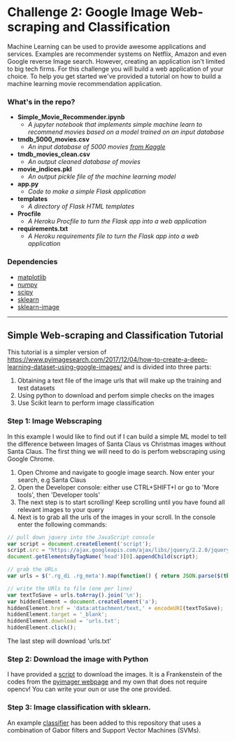 # Challenge 2: Google Image Web-scraping and Classification

Machine Learning can be used to provide awesome applications and services. Examples are recommender systems on Netflix, Amazon and even Google reverse Image search. However, creating an application isn't limited to big tech firms. For this challenge you will build a web application of your choice. To help you get started we've provided a tutorial on how to build a machine learning movie recommendation application.

### What's in the repo?

* **Simple_Movie_Recommender.ipynb**
    * *A jupyter notebook that implements simple machine learn to recommend movies based on a model trained on an input database*
* **tmdb_5000_movies.csv**
    * *An input database of 5000 movies [from Kaggle](https://www.kaggle.com/tmdb/tmdb-movie-metadata)*
* **tmdb_movies_clean.csv**
    * *An output cleaned database of movies*
* **movie_indices.pkl**
    * *An output pickle file of the machine learning model*
* **app.py**
    * *Code to make a simple Flask application*
* **templates**
    * *A directory of Flask HTML templates*
* **Procfile**
    * *A Heroku Procfile to turn the Flask app into a web application*
* **requirements.txt**
    * *A Heroku requirements file to turn the Flask app into a web application*

### Dependencies

* [matplotlib](https://matplotlib.org/)
* [numpy](www.numpy.org/)
* [scipy](https://www.scipy.org/)
* [sklearn](scikit-learn.org/)
* [sklearn-image](https://scikit-image.org/)

------

## Simple Web-scraping and Classification Tutorial

This tutorial is a simpler version of https://www.pyimagesearch.com/2017/12/04/how-to-create-a-deep-learning-dataset-using-google-images/ and is divided into three parts:

1. Obtaining a text file of the image urls that will make up the training and test datasets
2. Using python to download and perfom simple checks on the images
3. Use Scikit learn to perform image classification

### Step 1: Image Webscraping
In this example I would like to find out if I can build a simple ML model to tell the difference between Images of Santa Claus vs Christmas images without Santa Claus. The first thing we will need to do is perfom webscraping using Google Chrome. 

1. Open Chrome and navigate to google image search. Now enter your search, e.g Santa Claus
2. Open the Developer console: either use CTRL+SHIFT+I or go to 'More tools', then 'Developer tools' 
3. The next step is to start scrolling! Keep scrolling until you have found all relevant images to your query
4. Next is to grab all the urls of the images in your scroll. In the console enter the following commands:

```javascript
// pull down jquery into the JavaScript console
var script = document.createElement('script');
script.src = "https://ajax.googleapis.com/ajax/libs/jquery/2.2.0/jquery.min.js";
document.getElementsByTagName('head')[0].appendChild(script);
```
```javascript
// grab the URLs
var urls = $('.rg_di .rg_meta').map(function() { return JSON.parse($(this).text()).ou; });
```

```javascript
// write the URls to file (one per line)
var textToSave = urls.toArray().join('\n');
var hiddenElement = document.createElement('a');
hiddenElement.href = 'data:attachment/text,' + encodeURI(textToSave);
hiddenElement.target = '_blank';
hiddenElement.download = 'urls.txt';
hiddenElement.click();
```
The last step will download 'urls.txt'

### Step 2: Download the image with Python

I have provided a [script](https://github.com/hrampadarath/JBCA_Hack_Night_Dec/blob/master/google_images_webscraping/download_images.py) to download the images. It is a Frankenstein of the codes from the [pyimager webpage](https://www.pyimagesearch.com/2017/12/04/how-to-create-a-deep-learning-dataset-using-google-images/) and my own that does not require opencv! You can write your oun or use the one provided.


### Step 3: Image classification with sklearn.

An example [classifier](https://github.com/hrampadarath/JBCA_Hack_Night_Dec/blob/master/google_images_webscraping/Classifying_Santa_Clause_Images.ipynb) has been added to this repository that uses a combination of Gabor filters and Support Vector Machines (SVMs). 
